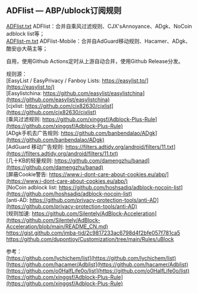## ADFlist — ABP/ublock订阅规则
[ADFlist.txt](https://github.com/doiyes/ADFlist/releases/latest/download/ADFlist.txt)  ADFlist：合并自乘风过滤规则、CJX'sAnnoyance、ADgk、NoCoin adblock list等；  
[ADFlist-m.txt](https://github.com/doiyes/ADFlist/releases/latest/download/ADFlist-m.txt)  ADFlist-Mobile：合并自AdGuard移动规则、Hacamer、ADgk、酷安@大萌主等；  


自用，使用Github Actions定时从上游自动合并，使用Github Release分发。

规则源：  
[EasyList / EasyPrivacy / Fanboy Lists: https://easylist.to/](https://easylist.to/)  
[Easylistchina: https://github.com/easylist/easylistchina](https://github.com/easylist/easylistchina)     
[cjxlist: https://github.com/cjx82630/cjxlist](https://github.com/cjx82630/cjxlist)  
[乘风过滤规则: https://github.com/xinggsf/Adblock-Plus-Rule](https://github.com/xinggsf/Adblock-Plus-Rule)  
[ADgk手机去广告规则: https://github.com/banbendalao/ADgk](https://github.com/banbendalao/ADgk)  
[AdGuard 移动广告规则: https://filters.adtidy.org/android/filters/11.txt](https://filters.adtidy.org/android/filters/11.txt)  
[几十KB的轻量规则: https://github.com/damengzhu/banad](https://github.com/damengzhu/banad)  
[屏蔽Cookie警告: https://www.i-dont-care-about-cookies.eu/abp/](https://www.i-dont-care-about-cookies.eu/abp/)  
[NoCoin adblock list: https://github.com/hoshsadiq/adblock-nocoin-list](https://github.com/hoshsadiq/adblock-nocoin-list)  
[anti-AD: https://github.com/privacy-protection-tools/anti-AD](https://github.com/privacy-protection-tools/anti-AD)  
[规则加速: https://github.com/Silentely/AdBlock-Acceleration](https://github.com/Silentely/AdBlock-Acceleration/blob/main/README_CN.md)  
https://gist.github.com/imba-tjd/2c9817233ac6798d4f2bfe057f781ca5  
https://github.com/dupontjoy/Customization/tree/main/Rules/uBlock  

参考：   
[https://github.com/lychichem/list](https://github.com/lychichem/list)  
[https://github.com/hacamer/Adblist](https://github.com/hacamer/Adblist)  
[https://github.com/o0HalfLife0o/list](https://github.com/o0HalfLife0o/list)   
[https://github.com/xinggsf/Adblock-Plus-Rule](https://github.com/xinggsf/Adblock-Plus-Rule)  
